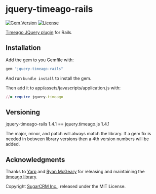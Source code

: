 # jquery-timeago-rails

[![Gem Version](https://badge.fury.io/rb/jquery-timeago-rails.svg)](http://badge.fury.io/rb/jquery-timeago-rails)
[![License](http://img.shields.io/badge/license-MIT-green.svg?style=flat)](MIT-LICENSE)

[Timeago JQuery plugin](http://timeago.yarp.com/) for Rails.

## Installation

Add the gem to you Gemfile with:

```ruby
gem "jquery-timeago-rails"
```

And run `bundle install` to install the gem.

Then add it to app/assets/javascripts/application.js with:

```ruby
//= require jquery.timeago
```

## Versioning

jquery-timeago-rails 1.4.1 == jquery.timeago.js 1.4.1

The major, minor, and patch will always match the library. If a gem fix is needed in between library versions then a 4th version numbers will be added.


## Acknowledgments

Thanks to [Yarp](http://yarp.com/) and [Ryan McGeary](http://ryan.mcgeary.org/)
for releasing and maintaining the [timeago library](http://timeago.yarp.com/).

Copyright [SugarCRM Inc.](http://sugarcrm.com), released under the MIT License.
